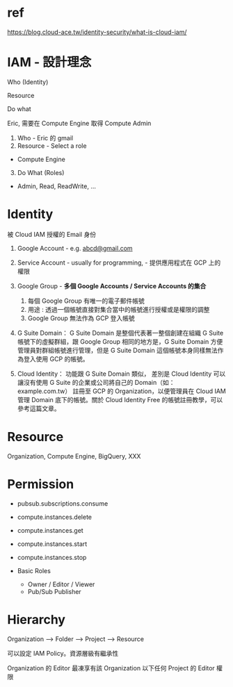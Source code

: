 # ref

https://blog.cloud-ace.tw/identity-security/what-is-cloud-iam/

# IAM - 設計理念

Who (Identity)

Resource

Do what

Eric, 需要在 Compute Engine 取得 Compute Admin



1. Who - Eric 的 gmail
2. Resource - Select a role
* Compute Engine
3. Do What (Roles)
* Admin, Read, ReadWrite, ...

# Identity

被 Cloud IAM 授權的 Email 身份

1. Google Account - e.g. abcd@gmail.com
2. Service Account - usually for programming, - 提供應用程式在 GCP 上的權限
3. Google Group - **多個 Google Accounts / Service Accounts 的集合**
   1. 每個 Google Group 有唯一的電子郵件帳號
   2. 用途 : 透過一個帳號直接對集合當中的帳號進行授權或是權限的調整
   3. Google Group 無法作為 GCP 登入帳號

4. G Suite Domain： G Suite Domain 是整個代表著一整個創建在組織 G Suite 帳號下的虛擬群組，跟 Google Group 相同的地方是，G Suite Domain 方便管理員對群組帳號進行管理，但是 G Suite Domain 這個帳號本身同樣無法作為登入使用 GCP 的帳號。
5. Cloud Identity： 功能跟 G Suite Domain 類似， 差別是 Cloud Identity 可以讓沒有使⽤ G Suite 的企業或公司將⾃⼰的 Domain（如： example.com.tw） 註冊⾄ GCP 的 Organization，以便管理員在 Cloud IAM 管理 Domain 底下的帳號。關於 Cloud Identity Free 的帳號註冊教學，可以參考這篇文章。

# Resource

Organization, Compute Engine, BigQuery, XXX


# Permission

* pubsub.subscriptions.consume
* compute.instances.delete
* compute.instances.get
* compute.instances.start
* compute.instances.stop

* Basic Roles
  * Owner / Editor / Viewer
  * Pub/Sub Publisher

# Hierarchy

Organization --> Folder --> Project --> Resource

可以設定 IAM Policy。資源層級有繼承性

Organization 的 Editor 最凍享有該 Organization 以下任何 Project 的 Editor 權限